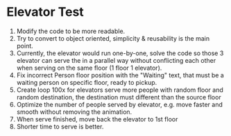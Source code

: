 # Elevator Test
1. Modify the code to be more readable.
2. Try to convert to object oriented, simplicity & reusability is the main point.
3. Currently, the elevator would run one-by-one, solve the code so those 3 elevator can serve the in a parallel way without conflicting each other when serving on the same floor (1 floor 1 elevator).
4. Fix incorrect Person floor position with the "Waiting" text, that must be a waiting person on specific floor, ready to pickup.
5. Create loop 100x for elevators serve more people with random floor and random destination, the destination must different than the source floor
6. Optimize the number of people served by elevator, e.g. move faster and smooth without removing the animation.
7. When serve finished, move back the elevator to 1st floor
8. Shorter time to serve is better.

